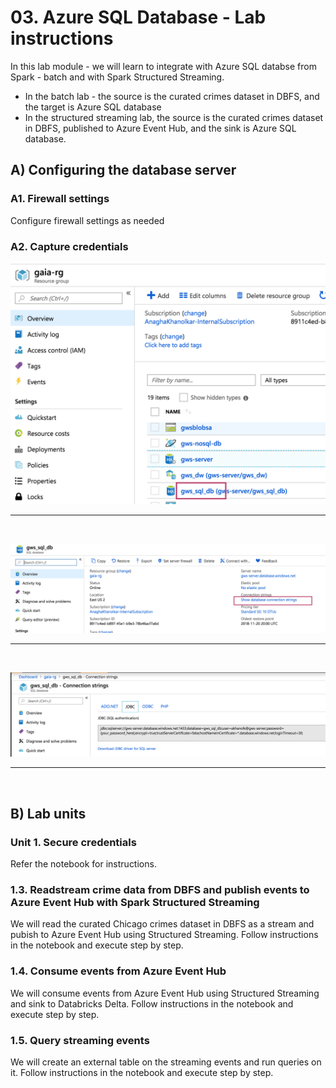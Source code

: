 # 03. Azure SQL Database - Lab instructions

In this lab module - we will learn to integrate with Azure SQL databse from Spark - batch and with Spark Structured Streaming.  
- In the batch lab - the source is the curated crimes dataset in DBFS, and the target is Azure SQL database<br>
- In the structured streaming lab, the source is the curated crimes dataset in DBFS, published to Azure Event Hub, and the sink is Azure SQL database.<br>


## A) Configuring the database server
### A1. Firewall settings 
Configure firewall settings as needed

### A2. Capture credentials

![1-sql-db](../../../images/4-sql-db/1.png)
<br>
<hr>
<br>

![2-sql-db](../../../images/4-sql-db/2.png)
<br>
<hr>
<br>

![3-sql-db](../../../images/4-sql-db/3.png)
<br>
<hr>
<br>

## B) Lab units

### Unit 1. Secure credentials
Refer the notebook for instructions.

### 1.3. Readstream crime data from DBFS and publish events to Azure Event Hub with Spark Structured Streaming
We will read the curated Chicago crimes dataset in DBFS as a stream and pubish to Azure Event Hub using Structured Streaming.
Follow instructions in the notebook and execute step by step.

### 1.4. Consume events from Azure Event Hub
We will consume events from Azure Event Hub using Structured Streaming and sink to Databricks Delta.  Follow instructions in the notebook and execute step by step.

### 1.5. Query streaming events
We will create an external table on the streaming events and run queries on it.  Follow instructions in the notebook and execute step by step.





